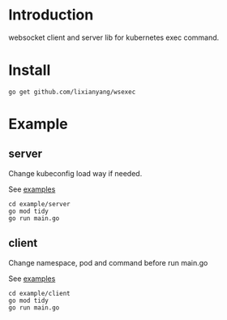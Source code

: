 # Introduction

websocket client and server lib for kubernetes exec command.

# Install

```shell
go get github.com/lixianyang/wsexec
```

# Example

## server

Change kubeconfig load way if needed.

See [examples](examples/server/main.go)

```
cd example/server
go mod tidy
go run main.go
```

## client

Change namespace, pod and command before run main.go

See [examples](examples/client/main.go)

```
cd example/client
go mod tidy
go run main.go
```
